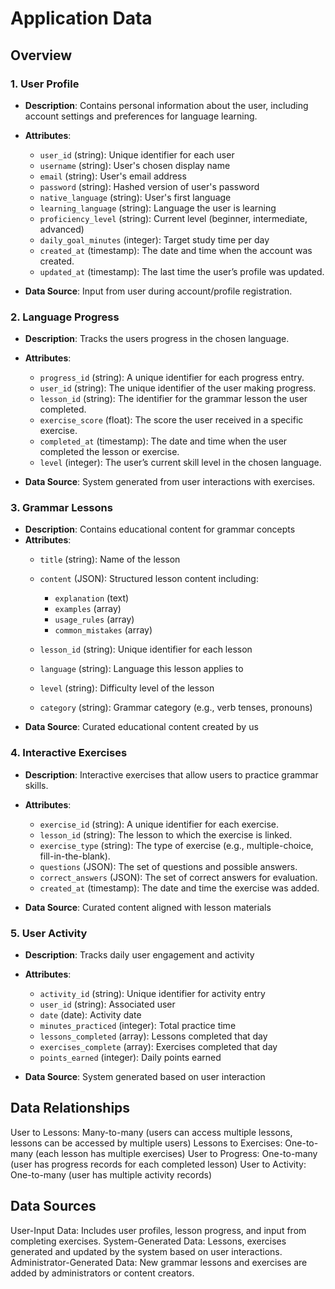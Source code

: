 # Application Data 

##  Overview

### 1. User Profile

- **Description**: Contains personal information about the user, including account settings and preferences for language learning.
- **Attributes**:
  - `user_id` (string): Unique identifier for each user
  - `username` (string): User's chosen display name
  - `email` (string): User's email address
  - `password` (string): Hashed version of user's password
  - `native_language` (string): User's first language
  - `learning_language` (string): Language the user is learning
  - `proficiency_level` (string): Current level (beginner, intermediate, advanced)
  - `daily_goal_minutes` (integer): Target study time per day
  - `created_at` (timestamp): The date and time when the account was created.
  - `updated_at` (timestamp): The last time the user’s profile was updated.

- **Data Source**: Input from user during account/profile registration.

### 2. Language Progress

- **Description**: Tracks the users progress in the chosen language.
- **Attributes**:
  - `progress_id` (string): A unique identifier for each progress entry.
  - `user_id` (string): The unique identifier of the user making progress.
  - `lesson_id` (string): The identifier for the grammar lesson the user completed.
  - `exercise_score` (float): The score the user received in a specific exercise.
  - `completed_at` (timestamp): The date and time when the user completed the lesson or exercise.
  - `level` (integer): The user’s current skill level in the chosen language.

- **Data Source**: System generated from user interactions with exercises.

### 3. Grammar Lessons

- **Description**: Contains educational content for grammar concepts
- **Attributes**:
  - `title` (string): Name of the lesson
  - `content` (JSON): Structured lesson content including:

    - `explanation` (text)
    - `examples` (array)
    - `usage_rules` (array)
    - `common_mistakes` (array)

  - `lesson_id` (string): Unique identifier for each lesson
  - `language` (string): Language this lesson applies to
  - `level` (string): Difficulty level of the lesson
  - `category` (string): Grammar category (e.g., verb tenses, pronouns)
- **Data Source**: Curated educational content created by us

### 4. Interactive Exercises 

- **Description**: Interactive exercises that allow users to practice grammar skills.
- **Attributes**:
  - `exercise_id` (string): A unique identifier for each exercise.
  - `lesson_id` (string): The lesson to which the exercise is linked.
  - `exercise_type` (string): The type of exercise (e.g., multiple-choice, fill-in-the-blank).
  - `questions` (JSON): The set of questions and possible answers.
  - `correct_answers` (JSON): The set of correct answers for evaluation.
  - `created_at` (timestamp): The date and time the exercise was added.

- **Data Source**: Curated content aligned with lesson materials

### 5. User Activity

- **Description**: Tracks daily user engagement and activity
- **Attributes**:
  - `activity_id` (string): Unique identifier for activity entry
  - `user_id` (string): Associated user
  - `date` (date): Activity date
  - `minutes_practiced` (integer): Total practice time
  - `lessons_completed` (array): Lessons completed that day
  - `exercises_complete` (array): Exercises completed that day
  - `points_earned` (integer): Daily points earned

- **Data Source**: System generated based on user interaction

## Data Relationships
User to Lessons: Many-to-many (users can access multiple lessons, lessons can be accessed by multiple users)
Lessons to Exercises: One-to-many (each lesson has multiple exercises)
User to Progress: One-to-many (user has progress records for each completed lesson)
User to Activity: One-to-many (user has multiple activity records)



## Data Sources
User-Input Data: Includes user profiles, lesson progress, and input from completing exercises.
System-Generated Data: Lessons, exercises generated and updated by the system based on user interactions.
Administrator-Generated Data: New grammar lessons and exercises are added by administrators or content creators.

